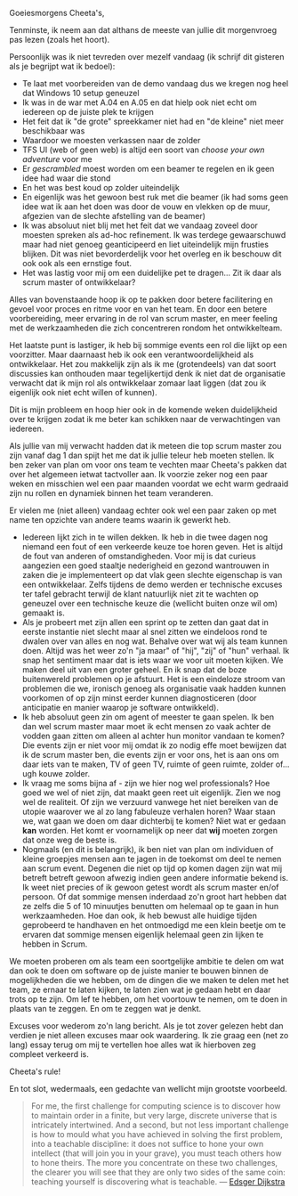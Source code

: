 Goeiesmorgens Cheeta's,

Tenminste, ik neem aan dat althans de meeste van jullie dit morgenvroeg pas lezen (zoals het hoort).

Persoonlijk was ik niet tevreden over mezelf vandaag (ik schrijf dit gisteren als je begrijpt wat ik bedoel):

* Te laat met voorbereiden van de demo vandaag dus we kregen nog heel dat Windows 10 setup geneuzel
* Ik was in de war met A.04 en A.05 en dat hielp ook niet echt om iedereen op de juiste plek te krijgen
* Het feit dat ik "de grote" spreekkamer niet had en "de kleine" niet meer beschikbaar was
* Waardoor we moesten verkassen naar de zolder
* TFS UI (web of geen web) is altijd een soort van *choose your own adventure* voor me
* Er *gescrambled* moest worden om een beamer te regelen en ik geen idee had waar die stond
* En het was best koud op zolder uiteindelijk
* En eigenlijk was het gewoon best ruk met die beamer (ik had soms geen idee wat ik aan het doen was door de vouw en vlekken op de muur, afgezien van de slechte afstelling van de beamer)
* Ik was absoluut niet blij met het feit dat we vandaag zoveel door moesten spreken als ad-hoc refinement. Ik was terdege gewaarschuwd maar had niet genoeg geanticipeerd en liet uiteindelijk mijn frusties blijken. Dit was niet bevorderdelijk voor het overleg en ik beschouw dit ook ook als een ernstige fout.
* Het was lastig voor mij om een duidelijke pet te dragen... Zit ik daar als scrum master of ontwikkelaar?

Alles van bovenstaande hoop ik op te pakken door betere facilitering en gevoel voor proces en ritme voor en van het team. En door een betere voorbereiding, meer ervaring in de rol van scrum master, en meer feeling met de werkzaamheden die zich concentreren rondom het ontwikkelteam. 

Het laatste punt is lastiger, ik heb bij sommige events een rol die lijkt op een voorzitter. Maar daarnaast heb ik ook een verantwoordelijkheid als ontwikkelaar. Het zou makkelijk zijn als ik me (grotendeels) van dat soort discussies kan onthouden maar tegelijkertijd denk ik niet dat de organisatie verwacht dat ik mijn rol als ontwikkelaar zomaar laat liggen (dat zou ik eigenlijk ook niet echt willen of kunnen). 

Dit is mijn probleem en hoop hier ook in de komende weken duidelijkheid over te krijgen zodat ik me beter kan schikken naar de verwachtingen van iedereen.

Als jullie van mij verwacht hadden dat ik meteen die top scrum master zou zijn vanaf dag 1 dan spijt het me dat ik jullie teleur heb moeten stellen. Ik ben zeker van plan om voor ons team te vechten maar Cheeta's pakken dat over het algemeen ietwat tactvoller aan. Ik voorzie zeker nog een paar weken en misschien wel een paar maanden voordat we echt warm gedraaid zijn nu rollen en dynamiek binnen het team veranderen.

Er vielen me (niet alleen) vandaag echter ook wel een paar zaken op met name ten opzichte van andere teams waarin ik gewerkt heb.
* Iedereen lijkt zich in te willen dekken. Ik heb in die twee dagen nog niemand een fout of een verkeerde keuze toe horen geven. Het is altijd de fout van anderen of omstandigheden. Voor mij is dat curieus aangezien een goed staaltje nederigheid en gezond wantrouwen in zaken die je implementeert op dat vlak geen slechte eigenschap is van een ontwikkelaar. Zelfs tijdens de demo werden er technische excuses ter tafel gebracht terwijl de klant natuurlijk niet zit te wachten op geneuzel over een technische keuze die (wellicht buiten onze wil om) gemaakt is. 
* Als je probeert met zijn allen een sprint op te zetten dan gaat dat in eerste instantie niet slecht maar al snel zitten we eindeloos rond te dwalen over van alles en nog wat. Behalve over wat wij als team kunnen doen. Altijd was het weer zo'n "ja maar" of "hij", "zij" of "hun" verhaal. Ik snap het sentiment maar dat is iets waar we voor uit moeten kijken. We maken deel uit van een groter geheel. En ik snap dat de boze buitenwereld problemen op je afstuurt. Het is een eindeloze stroom van problemen die we, ironisch genoeg als organisatie vaak hadden kunnen voorkomen of op zijn minst eerder kunnen diagnosticeren (door anticipatie en manier waarop je software ontwikkeld).
* Ik heb absoluut geen zin om agent of meester te gaan spelen. Ik ben dan wel scrum master maar moet ik echt mensen zo vaak achter de vodden gaan zitten om alleen al achter hun monitor vandaan te komen? Die events zijn er niet voor mij omdat ik zo nodig effe moet bewijzen dat ik de scrum master ben, die events zijn er voor ons, het is aan ons om daar iets van te maken, TV of geen TV, ruimte of geen ruimte, zolder of... ugh kouwe zolder.
* Ik vraag me soms bijna af - zijn we hier nog wel professionals? Hoe goed we wel of niet zijn, dat maakt geen reet uit eigenlijk. Zien we nog wel de realiteit. Of zijn we verzuurd vanwege het niet bereiken van de utopie waarover we al zo lang fabuleuze verhalen horen? Waar staan we, wat gaan we doen om daar dichterbij te komen? Niet wat er gedaan **kan** worden. Het komt er voornamelijk op neer dat **wij** moeten zorgen dat onze weg de beste is.
* Nogmaals (en dit is belangrijk), ik ben niet van plan om individuen of kleine groepjes mensen aan te jagen in de toekomst om deel te nemen aan scrum event. Degenen die niet op tijd op komen dagen zijn wat mij betreft betreft gewoon afwezig indien geen andere informatie bekend is. Ik weet niet precies of ik gewoon getest wordt als scrum master en/of persoon. Of dat sommige mensen inderdaad zo'n groot hart hebben dat ze zelfs die 5 of 10 minuutjes benutten om helemaal op te gaan in hun werkzaamheden. Hoe dan ook, ik heb bewust alle huidige tijden geprobeerd te handhaven en het ontmoedigd me een klein beetje om te ervaren dat sommige mensen eigenlijk helemaal geen zin lijken te hebben in Scrum.

We moeten proberen om als team een soortgelijke ambitie te delen om wat dan ook te doen om software op de juiste manier te bouwen binnen de mogelijkheden die we hebben, om de dingen die we maken te delen met het team, ze ernaar te laten kijken, te laten zien wat je gedaan hebt en daar trots op te zijn. Om lef te hebben, om het voortouw te nemen, om te doen in plaats van te zeggen. En om te zeggen wat je denkt.

Excuses voor wederom zo'n lang bericht. Als je tot zover gelezen hebt dan verdien je niet alleen excuses maar ook waardering. Ik zie graag een (net zo lang) essay terug om mij te vertellen hoe alles wat ik hierboven zeg compleet verkeerd is.

Cheeta's rule!

En tot slot, wedermaals, een gedachte van wellicht mijn grootste voorbeeld.

> For me, the first challenge for computing science is to discover how to maintain order in a finite, but very large, discrete universe that is intricately intertwined. And a second, but not less important challenge is how to mould what you have achieved in solving the first problem, into a teachable discipline: it does not suffice to hone your own intellect (that will join you in your grave), you must teach others how to hone theirs. The more you concentrate on these two challenges, the clearer you will see that they are only two sides of the same coin: teaching yourself is discovering what is teachable. &#8212; [Edsger Dijkstra](https://en.wikiquote.org/wiki/Edsger_W._Dijkstra)